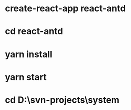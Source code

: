 # create-react-app react-antd
# cd react-antd
# yarn install
# yarn start
# cd D:\svn-projects\system